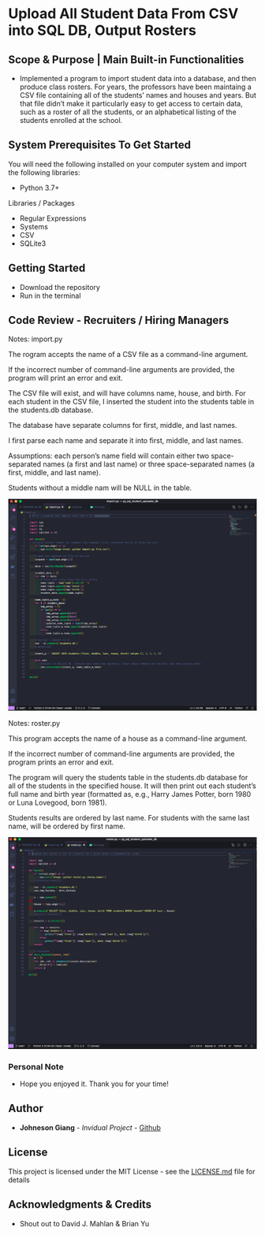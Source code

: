 # Upload All Student Data From CSV into SQL DB, Output Rosters


## Scope & Purpose | Main Built-in Functionalities

* Implemented a program to import student data into a database, and then produce class rosters. For years, the professors have been maintaing a CSV file containing all of the students’ names and houses and years. But that file didn’t make it particularly easy to get access to certain data, such as a roster of all the students, or an alphabetical listing of the students enrolled at the school.

## System Prerequisites To Get Started

You will need the following installed on your computer system and import the following libraries:
* Python 3.7+

Libraries / Packages
* Regular Expressions
* Systems
* CSV
* SQLite3

## Getting Started

* Download the repository
* Run in the terminal

## Code Review - Recruiters / Hiring Managers

Notes: import.py

The rogram accepts the name of a CSV file as a command-line argument.

If the incorrect number of command-line arguments are provided, the program will print an error and exit.

The CSV file will exist, and will have columns name, house, and birth. For each student in the CSV file, I inserted the student into the students table in the students.db database.

The database have separate columns for first, middle, and last names.

I first parse each name and separate it into first, middle, and last names.

Assumptions: each person’s name field will contain either two space-separated names (a first and last name) or three space-separated names (a first, middle, and last name).

Students without a middle nam will be NULL in the table.

![1](./images/import.png)

Notes: roster.py

This program accepts the name of a house as a command-line argument.

If the incorrect number of command-line arguments are provided, the program prints an error and exit.

The program will query the students table in the students.db database for all of the students in the specified house. It will then print out each student’s full name and birth year (formatted as, e.g., Harry James Potter, born 1980 or Luna Lovegood, born 1981).

Students results are ordered by last name. For students with the same last name, will be ordered by first name.

![2](./images/roster.png)

### Personal Note

* Hope you enjoyed it. Thank you for your time!

## Author

* **Johneson Giang** - *Invidual Project* - [Github](https://github.com/jhustles)

## License

This project is licensed under the MIT License - see the [LICENSE.md](LICENSE.md) file for details

## Acknowledgments & Credits

* Shout out to David J. Mahlan & Brian Yu

